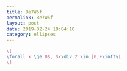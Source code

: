 ```yaml
---
title: Be7W5f
permalink: Be7W5f
layout: post
date: 2019-02-24 19:04:10
category: ellipses
---
```


```latex
\[
\forall x \ge 0$, $x\div 2 \in [0,+\infty[
\]
```